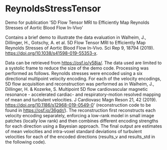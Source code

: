 # ReynoldsStressTensor
Demo for publication '5D Flow Tensor MRI to Efficiently Map Reynolds Stresses of Aortic Blood Flow In-Vivo'

Contains a brief demo to illustrate the data evaluation in Walheim, J., Dillinger, H., Gotschy, A. et al. 5D Flow Tensor MRI to Efficiently Map Reynolds Stresses of Aortic Blood Flow In-Vivo. Sci Rep 9, 18794 (2019). https://doi.org/10.1038/s41598-019-55353-x.

Data can be retrieved from https://osf.io/y58ja/. The data used are limited to a systolic frame to reduce the size of the demo code. 
Processing was performed as follows. Reynolds stresses were encoded using a six directional multipoint velocity encoding. For each of the velocity encodings, 5D flow acquisition and reconstruction was performed as in Walheim, J., Dillinger, H. & Kozerke, S. Multipoint 5D flow cardiovascular magnetic resonance - accelerated cardiac- and respiratory-motion resolved mapping of mean and turbulent velocities. J Cardiovasc Magn Reson 21, 42 (2019). https://doi.org/10.1186/s12968-019-0549-0' (reconstruction code to be found in https://osf.io/36gdr/). The reconstruction first reconstructs each velocity encoding separately, enforcing a low-rank model in small image patches (locally low rank) and then combines different encoding strengths for each direction using a Bayesian approach. The final output are estimates of mean velocities and intra-voxel standard deviations of turbulent velocities for each of the encoded directions (results_v and results_std in the following code).
